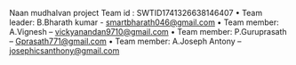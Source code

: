 Naan mudhalvan project
Team id : SWTID1741326638146407
•	Team leader: B.Bharath kumar - smartbharath046@gmail.com
•	Team member: A.Vignesh – vickyanandan9710@gmail.com
•	Team member: P.Guruprasath – Gprasath771@gmail.com
•	Team member: A.Joseph Antony – josephicsanthony@gmail.com

